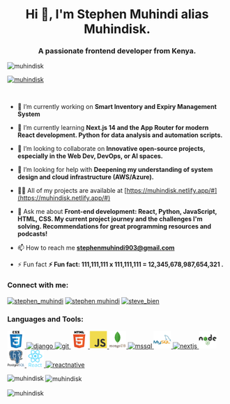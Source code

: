 <h1 align="center">Hi 👋, I'm Stephen Muhindi alias Muhindisk.</h1>
<h3 align="center">A passionate frontend developer from Kenya.</h3>

<p align="left"> <img src="https://komarev.com/ghpvc/?username=muhindisk&label=Profile%20views&color=0e75b6&style=flat" alt="muhindisk" /> </p>

<p align="left"> <a href="https://github.com/ryo-ma/github-profile-trophy"><img src="https://github-profile-trophy.vercel.app/?username=muhindisk" alt="muhindisk" /></a> </p>

<p align="left"> <a href="https://twitter.com/" target="blank"><img src="https://img.shields.io/twitter/follow/?logo=twitter&style=for-the-badge" alt="" /></a> </p>

- 🔭 I’m currently working on **Smart Inventory and Expiry Management System**

- 🌱 I’m currently learning **Next.js 14 and the App Router for modern React development. Python for data analysis and automation scripts.**

- 👯 I’m looking to collaborate on **Innovative open-source projects, especially in the Web Dev, DevOps, or AI spaces.**

- 🤝 I’m looking for help with **Deepening my understanding of system design and cloud infrastructure (AWS/Azure).**

- 👨‍💻 All of my projects are available at [https://muhindisk.netlify.app/#](https://muhindisk.netlify.app/#)

- 💬 Ask me about **Front-end development: React, Python, JavaScript, HTML, CSS. My current project journey and the challenges I'm solving. Recommendations for great programming resources and podcasts!**

- 📫 How to reach me **stephenmuhindi903@gmail.com**

- ⚡ Fun fact **⚡ Fun fact: 111,111,111 x 111,111,111 = 12,345,678,987,654,321 .**

<h3 align="left">Connect with me:</h3>
<p align="left">
<a href="https://linkedin.com/in/stephen_muhindi" target="blank"><img align="center" src="https://raw.githubusercontent.com/rahuldkjain/github-profile-readme-generator/master/src/images/icons/Social/linked-in-alt.svg" alt="stephen_muhindi" height="30" width="40" /></a>
<a href="https://fb.com/stephen muhindi" target="blank"><img align="center" src="https://raw.githubusercontent.com/rahuldkjain/github-profile-readme-generator/master/src/images/icons/Social/facebook.svg" alt="stephen muhindi" height="30" width="40" /></a>
<a href="https://instagram.com/steve_bien" target="blank"><img align="center" src="https://raw.githubusercontent.com/rahuldkjain/github-profile-readme-generator/master/src/images/icons/Social/instagram.svg" alt="steve_bien" height="30" width="40" /></a>
</p>

<h3 align="left">Languages and Tools:</h3>
<p align="left"> <a href="https://www.w3schools.com/css/" target="_blank" rel="noreferrer"> <img src="https://raw.githubusercontent.com/devicons/devicon/master/icons/css3/css3-original-wordmark.svg" alt="css3" width="40" height="40"/> </a> <a href="https://www.djangoproject.com/" target="_blank" rel="noreferrer"> <img src="https://cdn.worldvectorlogo.com/logos/django.svg" alt="django" width="40" height="40"/> </a> <a href="https://git-scm.com/" target="_blank" rel="noreferrer"> <img src="https://www.vectorlogo.zone/logos/git-scm/git-scm-icon.svg" alt="git" width="40" height="40"/> </a> <a href="https://www.w3.org/html/" target="_blank" rel="noreferrer"> <img src="https://raw.githubusercontent.com/devicons/devicon/master/icons/html5/html5-original-wordmark.svg" alt="html5" width="40" height="40"/> </a> <a href="https://developer.mozilla.org/en-US/docs/Web/JavaScript" target="_blank" rel="noreferrer"> <img src="https://raw.githubusercontent.com/devicons/devicon/master/icons/javascript/javascript-original.svg" alt="javascript" width="40" height="40"/> </a> <a href="https://www.mongodb.com/" target="_blank" rel="noreferrer"> <img src="https://raw.githubusercontent.com/devicons/devicon/master/icons/mongodb/mongodb-original-wordmark.svg" alt="mongodb" width="40" height="40"/> </a> <a href="https://www.microsoft.com/en-us/sql-server" target="_blank" rel="noreferrer"> <img src="https://www.svgrepo.com/show/303229/microsoft-sql-server-logo.svg" alt="mssql" width="40" height="40"/> </a> <a href="https://www.mysql.com/" target="_blank" rel="noreferrer"> <img src="https://raw.githubusercontent.com/devicons/devicon/master/icons/mysql/mysql-original-wordmark.svg" alt="mysql" width="40" height="40"/> </a> <a href="https://nextjs.org/" target="_blank" rel="noreferrer"> <img src="https://cdn.worldvectorlogo.com/logos/nextjs-2.svg" alt="nextjs" width="40" height="40"/> </a> <a href="https://nodejs.org" target="_blank" rel="noreferrer"> <img src="https://raw.githubusercontent.com/devicons/devicon/master/icons/nodejs/nodejs-original-wordmark.svg" alt="nodejs" width="40" height="40"/> </a> <a href="https://www.postgresql.org" target="_blank" rel="noreferrer"> <img src="https://raw.githubusercontent.com/devicons/devicon/master/icons/postgresql/postgresql-original-wordmark.svg" alt="postgresql" width="40" height="40"/> </a> <a href="https://reactjs.org/" target="_blank" rel="noreferrer"> <img src="https://raw.githubusercontent.com/devicons/devicon/master/icons/react/react-original-wordmark.svg" alt="react" width="40" height="40"/> </a> <a href="https://reactnative.dev/" target="_blank" rel="noreferrer"> <img src="https://reactnative.dev/img/header_logo.svg" alt="reactnative" width="40" height="40"/> </a> </p>

<p><img align="left" src="https://github-readme-stats.vercel.app/api/top-langs?username=muhindisk&show_icons=true&locale=en&layout=compact" alt="muhindisk" /></p>

<p>&nbsp;<img align="center" src="https://github-readme-stats.vercel.app/api?username=muhindisk&show_icons=true&locale=en" alt="muhindisk" /></p>

<p><img align="center" src="https://github-readme-streak-stats.herokuapp.com/?user=muhindisk&" alt="muhindisk" /></p>

<!---
Muhindisk/Muhindisk is a ✨ special ✨ repository because its `README.md` (this file) appears on your GitHub profile.
You can click the Preview link to take a look at your changes.
--->
